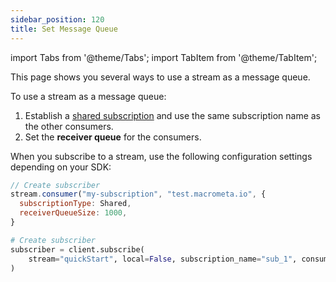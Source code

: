 ```yaml
---
sidebar_position: 120
title: Set Message Queue
---
```


import Tabs from '@theme/Tabs';
import TabItem from '@theme/TabItem';

This page shows you several ways to use a stream as a message queue.

To use a stream as a message queue:

1. Establish a [shared subscription](../stream-basics/subscriptions#shared) and use the same subscription name as the other consumers.
1. Set the **receiver queue** for the consumers.

When you subscribe to a stream, use the following configuration settings depending on your SDK:

<Tabs groupId="operating-systems">
<TabItem value="js" label="JavaScript SDK">

```js
// Create subscriber
stream.consumer("my-subscription", "test.macrometa.io", {
  subscriptionType: Shared,
  receiverQueueSize: 1000,
}
```

</TabItem>

<TabItem value="py" label="Python SDK">

```py
# Create subscriber
subscriber = client.subscribe(
    stream="quickStart", local=False, subscription_name="sub_1", consumer_type=CONSUMER_TYPES.SHARED, receiver_queue_size=1000
)
```

</TabItem>
</Tabs>
